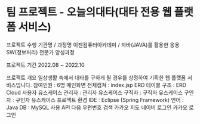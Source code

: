 # 팀 프로젝트 - 오늘의대타(대타 전용 웹 플랫폼 서비스)
프로젝트 수행 기관명 / 과정명
이젠컴퓨터아카데미 / 자바(JAVA)를 활용한 응용SW(정보처리) 전문가 양성과정

프로젝트 기간
2022.08 ~ 2022.10

프로젝트 개요
일상생활 속에서 대타를 구하게 될 경우를 상정하여 기획한 웹 플랫폼 서비스입니다.
참여인원 : 6명
메인화면 전체캡쳐 : index.jsp
ERD 테이블 구조 : ERD Cloud
사용자 유스케이스
관리자 : 관리자 유스케이스
구직자 : 구직자 유스케이스
구인자 : 구인자 유스케이스
프로젝트 환경
IDE : Eclipse (Spring Framework)
언어 : Java
DB : MySQL
사용 API
다음 우편번호 검색
카카오 지도
네이버 로그인
카카오 로그인

